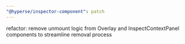 ```yaml
---
"@hyperse/inspector-component": patch
---
```


refactor: remove unmount logic from Overlay and InspectContextPanel components to streamline removal process
